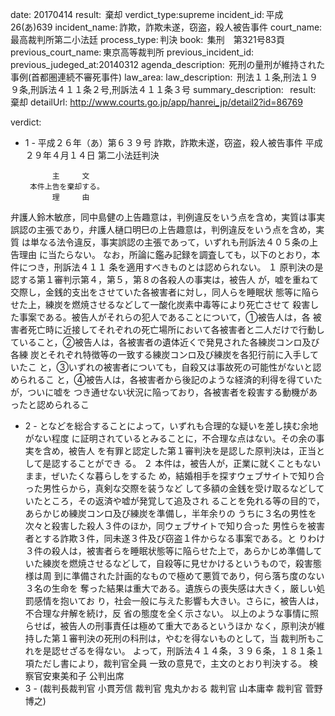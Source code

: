 
date: 20170414
result:  棄却
verdict_type:supreme
incident_id: 平成26(あ)639
incident_name: 詐欺，詐欺未遂，窃盗，殺人被告事件
court_name: 最高裁判所第二小法廷
process_type: 判決
book:  集刑　第321号83頁
previous_court_name: 東京高等裁判所
previous_incident_id: 
previous_judeged_at:20140312
agenda_description:  死刑の量刑が維持された事例(首都圏連続不審死事件)
law_area: 
law_description:  刑法１１条,刑法１９９条,刑訴法４１１条２号,刑訴法４１１条３号
summary_description:  
result:  棄却
detailUrl: http://www.courts.go.jp/app/hanrei_jp/detail2?id=86769

verdict:

- 1 - 
平成２６年（あ）第６３９号 詐欺，詐欺未遂，窃盗，殺人被告事件 
平成２９年４月１４日 第二小法廷判決 
 
            主     文 
       本件上告を棄却する。 
            理     由 
 弁護人鈴木敏彦，同中島健の上告趣意は，判例違反をいう点を含め，実質は事実
誤認の主張であり，弁護人樋口明巳の上告趣意は，判例違反をいう点を含め，実質
は単なる法令違反，事実誤認の主張であって，いずれも刑訴法４０５条の上告理由
に当たらない。 
 なお，所論に鑑み記録を調査しても，以下のとおり，本件につき，刑訴法４１１
条を適用すべきものとは認められない。 
 １ 原判決の是認する第１審判示第４，第５，第８の各殺人の事実は，被告人
が，嘘を重ねて交際し，金銭的支出をさせていた各被害者に対し，同人らを睡眠状
態等に陥らせた上，練炭を燃焼させるなどして一酸化炭素中毒等により死亡させて
殺害した事案である。被告人がそれらの犯人であることについて，①被告人は，各
被害者死亡時に近接してそれぞれの死亡場所において各被害者と二人だけで行動し
ていること，②被告人は，各被害者の遺体近くで発見された各練炭コンロ及び各練
炭とそれぞれ特徴等の一致する練炭コンロ及び練炭を各犯行前に入手していたこ
と，③いずれの被害者についても，自殺又は事故死の可能性がないと認められるこ
と，④被告人は，各被害者から後記のような経済的利得を得ていたが，ついに嘘を
つき通せない状況に陥っており，各被害者を殺害する動機があったと認められるこ
- 2 - 
となどを総合することによって，いずれも合理的な疑いを差し挟む余地がない程度
に証明されているとみることに，不合理な点はない。その余の事実を含め，被告人
を有罪と認定した第１審判決を是認した原判決は，正当として是認することができ
る。 
 ２ 本件は，被告人が，正業に就くこともないまま，ぜいたくな暮らしをするた
め，結婚相手を探すウェブサイトで知り合った男性らから，真剣な交際を装うなど
して多額の金銭を受け取るなどしていたところ，その返済や嘘が発覚して追及され
ることを免れる等の目的で，あらかじめ練炭コンロ及び練炭を準備し，半年余りの
うちに３名の男性を次々と殺害した殺人３件のほか，同ウェブサイトで知り合った
男性らを被害者とする詐欺３件，同未遂３件及び窃盗１件からなる事案である。と
りわけ３件の殺人は，被害者らを睡眠状態等に陥らせた上で，あらかじめ準備して
いた練炭を燃焼させるなどして，自殺等に見せかけるというもので，殺害態様は周
到に準備された計画的なもので極めて悪質であり，何ら落ち度のない３名の生命を
奪った結果は重大である。遺族らの喪失感は大きく，厳しい処罰感情を抱いてお
り，社会一般に与えた影響も大きい。さらに，被告人は，不合理な弁解を続け，反
省の態度を全く示さない。 
 以上のような事情に照らせば，被告人の刑事責任は極めて重大であるというほか
なく，原判決が維持した第１審判決の死刑の科刑は，やむを得ないものとして，当
裁判所もこれを是認せざるを得ない。 
 よって，刑訴法４１４条，３９６条，１８１条１項ただし書により，裁判官全員
一致の意見で，主文のとおり判決する。 
 検察官安東美和子 公判出席 
- 3 - 
(裁判長裁判官 小貫芳信 裁判官 鬼丸かおる 裁判官 山本庸幸 裁判官 
菅野博之) 
 

                    